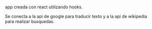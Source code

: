 app creada con react utilizando hooks.

Se conecta a la api de google para traducir texto y a la api de wikipedia para realizar busquedas. 
